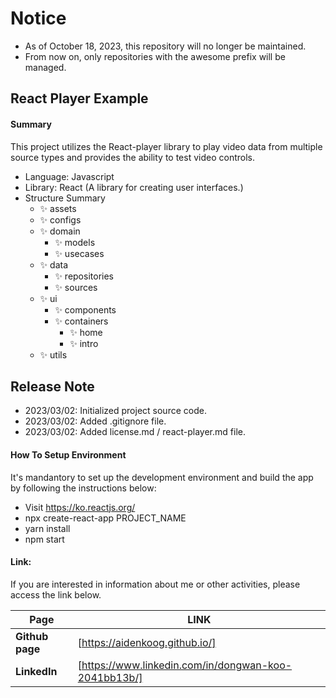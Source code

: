 # Notice
- As of October 18, 2023, this repository will no longer be maintained.
- From now on, only repositories with the awesome prefix will be managed.

## React Player Example

#### Summary

This project utilizes the React-player library to play video data from multiple source types and provides the ability to test video controls.

- Language: Javascript
- Library: React (A library for creating user interfaces.)
- Structure Summary
  - ✨ assets
  - ✨ configs
  - ✨ domain
    - ✨ models
    - ✨ usecases
  - ✨ data
    - ✨ repositories
    - ✨ sources
  - ✨ ui
    - ✨ components
    - ✨ containers
      - ✨ home
      - ✨ intro
  - ✨ utils

## Release Note

- 2023/03/02: Initialized project source code.
- 2023/03/02: Added .gitignore file.
- 2023/03/02: Added license.md / react-player.md file.

#### How To Setup Environment

It's mandantory to set up the development environment and build the app by following the instructions below:

- Visit https://ko.reactjs.org/
- npx create-react-app PROJECT_NAME
- yarn install
- npm start

#### Link:

If you are interested in information about me or other activities, please access the link below.

| **Page**        | **LINK**                                             |
| --------------- | ---------------------------------------------------- |
| **Github page** | [https://aidenkoog.github.io/]                       |
| **LinkedIn**    | [https://www.linkedin.com/in/dongwan-koo-2041bb13b/] |
